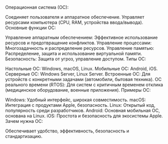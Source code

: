 Операционная система (ОС):

Соединяет пользователя и аппаратное обеспечение.
Управляет ресурсами компьютера (CPU, RAM, устройства ввода/вывода).
Основные функции ОС:

Управление аппаратным обеспечением: Эффективное использование ресурсов и предотвращение конфликтов.
Управление процессами: Многозадачность и распределение ресурсов.
Управление памятью: Распределение, защита и использование виртуальной памяти.
Безопасность: Защита от угроз, управление доступом.
Типы ОС:

Настольные ОС: Windows, macOS, Linux.
Мобильные ОС: Android, iOS.
Серверные ОС: Windows Server, Linux Server.
Встроенные ОС: Для устройств с конкретными задачами (автомобили, бытовая техника).
ОС реального времени (RTOS): Для систем с критичным временем отклика (медицинское оборудование, военные приложения).
Примеры ОС:

Windows: Удобный интерфейс, широкая совместимость.
macOS: Интеграция с продуктами Apple, безопасность.
Linux: Открытый код, популярность среди разработчиков.
Android: Основная мобильная ОС, основана на Linux.
iOS: Простота и безопасность для экосистемы Apple.
Зачем нужна ОС:

Обеспечивает удобство, эффективность, безопасность и стандартизацию.
